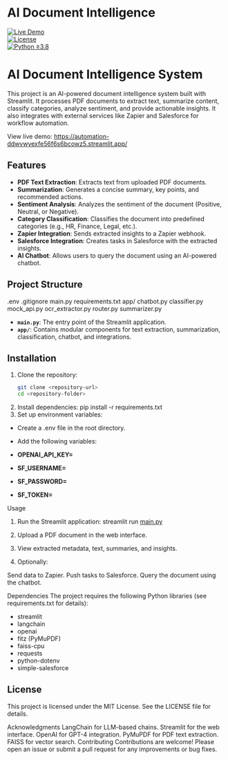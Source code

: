 # AI Document Intelligence

[![Live Demo](https://img.shields.io/static/v1?label=Streamlit&message=Demo&color=blue)](https://automation-ddwvwyexfe56f6s6bcowz5.streamlit.app/)  
[![License](https://img.shields.io/badge/license-MIT-green.svg)](LICENSE)  
[![Python ≥3.8](https://img.shields.io/badge/python-3.8%2B-blue.svg)]()

# AI Document Intelligence System

This project is an AI-powered document intelligence system built with Streamlit. It processes PDF documents to extract text, summarize content, classify categories, analyze sentiment, and provide actionable insights. It also integrates with external services like Zapier and Salesforce for workflow automation.

View live demo: https://automation-ddwvwyexfe56f6s6bcowz5.streamlit.app/

## Features

- **PDF Text Extraction**: Extracts text from uploaded PDF documents.
- **Summarization**: Generates a concise summary, key points, and recommended actions.
- **Sentiment Analysis**: Analyzes the sentiment of the document (Positive, Neutral, or Negative).
- **Category Classification**: Classifies the document into predefined categories (e.g., HR, Finance, Legal, etc.).
- **Zapier Integration**: Sends extracted insights to a Zapier webhook.
- **Salesforce Integration**: Creates tasks in Salesforce with the extracted insights.
- **AI Chatbot**: Allows users to query the document using an AI-powered chatbot.

## Project Structure

.env .gitignore main.py requirements.txt app/ chatbot.py classifier.py mock_api.py ocr_extractor.py router.py summarizer.py


- **`main.py`**: The entry point of the Streamlit application.
- **`app/`**: Contains modular components for text extraction, summarization, classification, chatbot, and integrations.

## Installation

1. Clone the repository:
   ```bash
   git clone <repository-url>
   cd <repository-folder>

2. Install dependencies:
pip install -r requirements.txt
3. Set up environment variables:
- Create a .env file in the root directory.
- Add the following variables:
  
- **OPENAI_API_KEY=** <XYZ>
- **SF_USERNAME=<XYZ>**
- **SF_PASSWORD=<XYZ>**
- **SF_TOKEN=<XYZ>**

Usage
1. Run the Streamlit application:
streamlit run [main.py](http://_vscodecontentref_/8)

2. Upload a PDF document in the web interface.

3. View extracted metadata, text, summaries, and insights.

4. Optionally:

Send data to Zapier.
Push tasks to Salesforce.
Query the document using the chatbot.

Dependencies
The project requires the following Python libraries (see requirements.txt for details):

- streamlit
- langchain
- openai
- fitz (PyMuPDF)
- faiss-cpu
- requests
- python-dotenv
- simple-salesforce

## License
This project is licensed under the MIT License. See the LICENSE file for details.

Acknowledgments
LangChain for LLM-based chains.
Streamlit for the web interface.
OpenAI for GPT-4 integration.
PyMuPDF for PDF text extraction.
FAISS for vector search.
Contributing
Contributions are welcome! Please open an issue or submit a pull request for any improvements or bug fixes.

